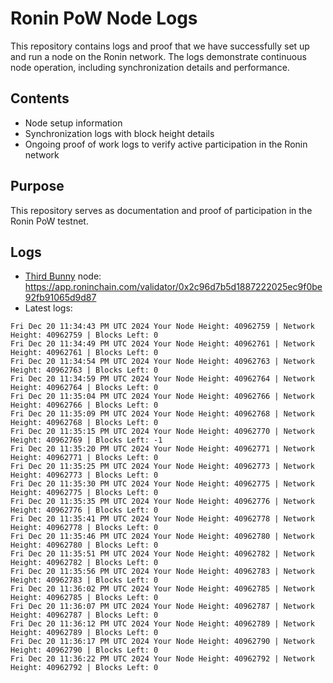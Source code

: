 # Ronin PoW Node Logs

This repository contains logs and proof that we have successfully set up and run a node on the Ronin network. The logs demonstrate continuous node operation, including synchronization details and performance.

## Contents

- Node setup information
- Synchronization logs with block height details
- Ongoing proof of work logs to verify active participation in the Ronin network

## Purpose

This repository serves as documentation and proof of participation in the Ronin PoW testnet.

## Logs

- [Third Bunny](https://thirdbunny.xyz/) node: https://app.roninchain.com/validator/0x2c96d7b5d1887222025ec9f0be92fb91065d9d87
- Latest logs:
```
Fri Dec 20 11:34:43 PM UTC 2024 Your Node Height: 40962759 | Network Height: 40962759 | Blocks Left: 0
Fri Dec 20 11:34:49 PM UTC 2024 Your Node Height: 40962761 | Network Height: 40962761 | Blocks Left: 0
Fri Dec 20 11:34:54 PM UTC 2024 Your Node Height: 40962763 | Network Height: 40962763 | Blocks Left: 0
Fri Dec 20 11:34:59 PM UTC 2024 Your Node Height: 40962764 | Network Height: 40962764 | Blocks Left: 0
Fri Dec 20 11:35:04 PM UTC 2024 Your Node Height: 40962766 | Network Height: 40962766 | Blocks Left: 0
Fri Dec 20 11:35:09 PM UTC 2024 Your Node Height: 40962768 | Network Height: 40962768 | Blocks Left: 0
Fri Dec 20 11:35:15 PM UTC 2024 Your Node Height: 40962770 | Network Height: 40962769 | Blocks Left: -1
Fri Dec 20 11:35:20 PM UTC 2024 Your Node Height: 40962771 | Network Height: 40962771 | Blocks Left: 0
Fri Dec 20 11:35:25 PM UTC 2024 Your Node Height: 40962773 | Network Height: 40962773 | Blocks Left: 0
Fri Dec 20 11:35:30 PM UTC 2024 Your Node Height: 40962775 | Network Height: 40962775 | Blocks Left: 0
Fri Dec 20 11:35:35 PM UTC 2024 Your Node Height: 40962776 | Network Height: 40962776 | Blocks Left: 0
Fri Dec 20 11:35:41 PM UTC 2024 Your Node Height: 40962778 | Network Height: 40962778 | Blocks Left: 0
Fri Dec 20 11:35:46 PM UTC 2024 Your Node Height: 40962780 | Network Height: 40962780 | Blocks Left: 0
Fri Dec 20 11:35:51 PM UTC 2024 Your Node Height: 40962782 | Network Height: 40962782 | Blocks Left: 0
Fri Dec 20 11:35:56 PM UTC 2024 Your Node Height: 40962783 | Network Height: 40962783 | Blocks Left: 0
Fri Dec 20 11:36:02 PM UTC 2024 Your Node Height: 40962785 | Network Height: 40962785 | Blocks Left: 0
Fri Dec 20 11:36:07 PM UTC 2024 Your Node Height: 40962787 | Network Height: 40962787 | Blocks Left: 0
Fri Dec 20 11:36:12 PM UTC 2024 Your Node Height: 40962789 | Network Height: 40962789 | Blocks Left: 0
Fri Dec 20 11:36:17 PM UTC 2024 Your Node Height: 40962790 | Network Height: 40962790 | Blocks Left: 0
Fri Dec 20 11:36:22 PM UTC 2024 Your Node Height: 40962792 | Network Height: 40962792 | Blocks Left: 0
```
